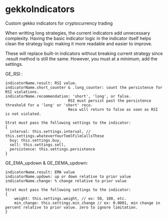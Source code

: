 # gekkoIndicators
Custom gekko indicators for cryptocurrency trading

When writting long strategies, the current indicators add unnecessary complexity. Having the basic indicator logic in the indicator itself helps clean the strategy logic making it more readable and easier to improve.

These will replace built-in indicators without breaking current strategy since .result method is still the same. However, you must at a minimum, add the settings.

GE_RSI :

    indicatorName.result: RSI value. 
    indicatorName.short_counter & .long_counter: count the persistence for RSI violations.
    indicatorName.recommendation: 'short', 'long', or false. 
                                RSI must persist past the persistence threshold for a 'long' or 'short' reco.     
                                Reco will return to false as soon as RSI is not violated.
                                
    Strat must pass the following settings to the indicator:
    {
      interval: this.settings.interval, // this.settings.whateverYourTomlFileCallsThese
      buy: this.settings.buy,
      sell: this.settings.sell,
      persistence: this.settings.persistence
    }

GE_EMA_updown & GE_DEMA_updown:

    indicatorName.result: EMA value
    indicatorName.updown: up or down relative to prior value
    indicatorName.change: % change relative to prior value
    
    Strat must pass the following settings to the indicator:
    {
        weight: this.settings.weight, // ex: 50, 100, etc.
        min_change: this.settings.min_change // ex: 0.0001, min change in percent relative to prior value. zero to ignore limitation.
    }
